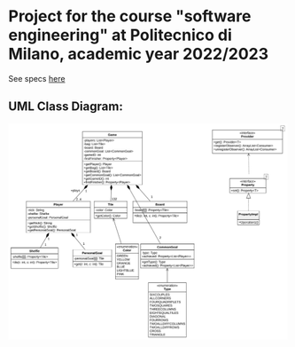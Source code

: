 # Project for the course "software engineering" at Politecnico di Milano, academic year 2022/2023

See specs [here](docs/Requisiti.pdf)

## UML Class Diagram:
![uml](docs/uml.svg)
